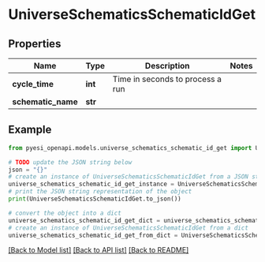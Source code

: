 # UniverseSchematicsSchematicIdGet


## Properties

Name | Type | Description | Notes
------------ | ------------- | ------------- | -------------
**cycle_time** | **int** | Time in seconds to process a run | 
**schematic_name** | **str** |  | 

## Example

```python
from pyesi_openapi.models.universe_schematics_schematic_id_get import UniverseSchematicsSchematicIdGet

# TODO update the JSON string below
json = "{}"
# create an instance of UniverseSchematicsSchematicIdGet from a JSON string
universe_schematics_schematic_id_get_instance = UniverseSchematicsSchematicIdGet.from_json(json)
# print the JSON string representation of the object
print(UniverseSchematicsSchematicIdGet.to_json())

# convert the object into a dict
universe_schematics_schematic_id_get_dict = universe_schematics_schematic_id_get_instance.to_dict()
# create an instance of UniverseSchematicsSchematicIdGet from a dict
universe_schematics_schematic_id_get_from_dict = UniverseSchematicsSchematicIdGet.from_dict(universe_schematics_schematic_id_get_dict)
```
[[Back to Model list]](../README.md#documentation-for-models) [[Back to API list]](../README.md#documentation-for-api-endpoints) [[Back to README]](../README.md)


